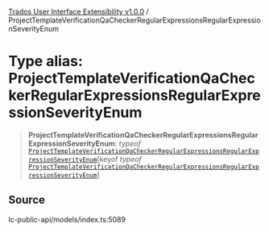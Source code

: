 [Trados User Interface Extensibility v1.0.0](../wiki/globals) / ProjectTemplateVerificationQaCheckerRegularExpressionsRegularExpressionSeverityEnum

# Type alias: ProjectTemplateVerificationQaCheckerRegularExpressionsRegularExpressionSeverityEnum

> **ProjectTemplateVerificationQaCheckerRegularExpressionsRegularExpressionSeverityEnum**: *typeof* [`ProjectTemplateVerificationQaCheckerRegularExpressionsRegularExpressionSeverityEnum`](../wiki/Variable.ProjectTemplateVerificationQaCheckerRegularExpressionsRegularExpressionSeverityEnum)\[keyof *typeof* [`ProjectTemplateVerificationQaCheckerRegularExpressionsRegularExpressionSeverityEnum`](../wiki/Variable.ProjectTemplateVerificationQaCheckerRegularExpressionsRegularExpressionSeverityEnum)\]

## Source

lc-public-api/models/index.ts:5089
